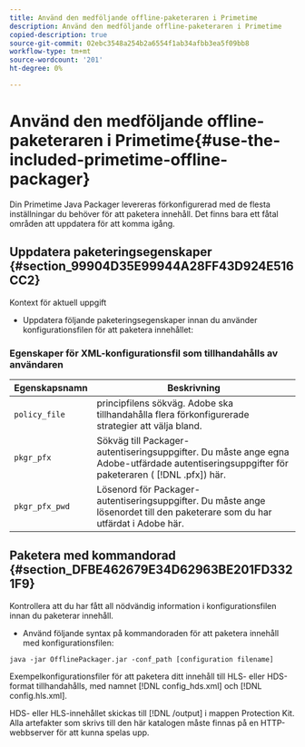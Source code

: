 ```yaml
---
title: Använd den medföljande offline-paketeraren i Primetime
description: Använd den medföljande offline-paketeraren i Primetime
copied-description: true
source-git-commit: 02ebc3548a254b2a6554f1ab34afbb3ea5f09bb8
workflow-type: tm+mt
source-wordcount: '201'
ht-degree: 0%

---
```


# Använd den medföljande offline-paketeraren i Primetime{#use-the-included-primetime-offline-packager}

Din Primetime Java Packager levereras förkonfigurerad med de flesta inställningar du behöver för att paketera innehåll. Det finns bara ett fåtal områden att uppdatera för att komma igång.

## Uppdatera paketeringsegenskaper {#section_99904D35E99944A28FF43D924E516CC2}

Kontext för aktuell uppgift

* Uppdatera följande paketeringsegenskaper innan du använder konfigurationsfilen för att paketera innehållet:

### Egenskaper för XML-konfigurationsfil som tillhandahålls av användaren

| Egenskapsnamn | Beskrivning |
|---|---|
| `policy_file` | principfilens sökväg. Adobe ska tillhandahålla flera förkonfigurerade strategier att välja bland. |
| `pkgr_pfx` | Sökväg till Packager-autentiseringsuppgifter. Du måste ange egna Adobe-utfärdade autentiseringsuppgifter för paketeraren ( [!DNL .pfx]) här. |
| `pkgr_pfx_pwd` | Lösenord för Packager-autentiseringsuppgifter. Du måste ange lösenordet till den paketerare som du har utfärdat i Adobe här. |

## Paketera med kommandorad {#section_DFBE462679E34D62963BE201FD3321F9}

Kontrollera att du har fått all nödvändig information i konfigurationsfilen innan du paketerar innehåll.

* Använd följande syntax på kommandoraden för att paketera innehåll med konfigurationsfilen:

```
java -jar OfflinePackager.jar -conf_path [configuration filename]
```

Exempelkonfigurationsfiler för att paketera ditt innehåll till HLS- eller HDS-format tillhandahålls, med namnet [!DNL config_hds.xml] och [!DNL config.hls.xml].

HDS- eller HLS-innehållet skickas till [!DNL /output] i mappen Protection Kit. Alla artefakter som skrivs till den här katalogen måste finnas på en HTTP-webbserver för att kunna spelas upp.
